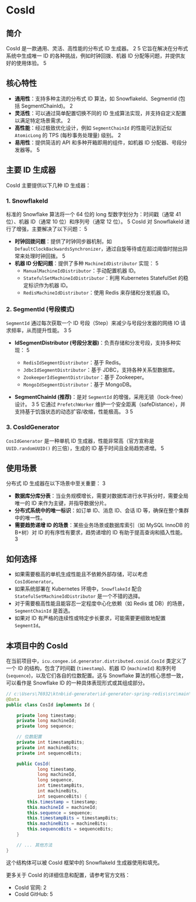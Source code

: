 # CosId

## 简介

CosId 是一款通用、灵活、高性能的分布式 ID 生成器。 <mcreference link="https://cosid.ahoo.me/" index="2">2</mcreference> <mcreference link="https://github.com/Ahoo-Wang/CosId" index="5">5</mcreference> 它旨在解决在分布式系统中生成唯一 ID 的各种挑战，例如时钟回拨、机器 ID 分配等问题，并提供友好的使用体验。 <mcreference link="https://github.com/Ahoo-Wang/CosId" index="5">5</mcreference>

## 核心特性

- **通用性**：支持多种主流的分布式 ID 算法，如 SnowflakeId、SegmentId (包括 SegmentChainId)。 <mcreference link="https://cosid.ahoo.me/" index="2">2</mcreference>
- **灵活性**：可以通过简单配置切换不同的 ID 生成算法实现，并支持自定义配置以满足特定场景需求。 <mcreference link="https://cosid.ahoo.me/" index="2">2</mcreference>
- **高性能**：经过极致优化设计，例如 `SegmentChainId` 的性能可达到近似 `AtomicLong` 的 TPS (每秒事务处理量) 级别。 <mcreference link="https://cosid.ahoo.me/" index="2">2</mcreference>
- **易用性**：提供简洁的 API 和多种开箱即用的组件，如机器 ID 分配器、号段分发器等。 <mcreference link="https://github.com/Ahoo-Wang/CosId" index="5">5</mcreference>

## 主要 ID 生成器

CosId 主要提供以下几种 ID 生成器：

### 1. SnowflakeId

标准的 Snowflake 算法将一个 64 位的 long 型数字划分为：时间戳（通常 41 位）、机器 ID（通常 10 位）和序列号（通常 12 位）。 <mcreference link="https://github.com/Ahoo-Wang/CosId" index="5">5</mcreference>
CosId 对 SnowflakeId 进行了增强，主要解决了以下问题： <mcreference link="https://github.com/Ahoo-Wang/CosId" index="5">5</mcreference>

- **时钟回拨问题**：提供了时钟同步器机制，如 `DefaultClockBackwardsSynchronizer`，通过自旋等待或在超过阈值时抛出异常来处理时钟回拨。 <mcreference link="https://github.com/Ahoo-Wang/CosId" index="5">5</mcreference>
- **机器 ID 分配问题**：提供了多种 `MachineIdDistributor` 实现： <mcreference link="https://github.com/Ahoo-Wang/CosId" index="5">5</mcreference>
  - `ManualMachineIdDistributor`：手动配置机器 ID。
  - `StatefulSetMachineIdDistributor`：利用 Kubernetes StatefulSet 的稳定标识作为机器 ID。
  - `RedisMachineIdDistributor`：使用 Redis 来存储和分发机器 ID。

### 2. SegmentId (号段模式)

`SegmentId` 通过每次获取一个 ID 号段（Step）来减少与号段分发器的网络 IO 请求频率，从而提升性能。 <mcreference link="https://www.oschina.net/news/173144/cosld-1-4-5-released" index="3">3</mcreference> <mcreference link="https://github.com/Ahoo-Wang/CosId" index="5">5</mcreference>

- **IdSegmentDistributor (号段分发器)**：负责存储和分发号段，支持多种实现： <mcreference link="https://github.com/Ahoo-Wang/CosId" index="5">5</mcreference>

  - `RedisIdSegmentDistributor`：基于 Redis。
  - `JdbcIdSegmentDistributor`：基于 JDBC，支持各种关系型数据库。
  - `ZookeeperIdSegmentDistributor`：基于 Zookeeper。
  - `MongoIdSegmentDistributor`：基于 MongoDB。

- **SegmentChainId (推荐)**：是对 `SegmentId` 的增强，采用无锁（lock-free）设计。 <mcreference link="https://www.oschina.net/news/173144/cosld-1-4-5-released" index="3">3</mcreference> <mcreference link="https://github.com/Ahoo-Wang/CosId" index="5">5</mcreference> 它通过 `PrefetchWorker` 维护一个安全距离（safeDistance），并支持基于饥饿状态的动态扩容/收缩，性能极高。 <mcreference link="https://www.oschina.net/news/173144/cosld-1-4-5-released" index="3">3</mcreference> <mcreference link="https://github.com/Ahoo-Wang/CosId" index="5">5</mcreference>

### 3. CosIdGenerator

`CosIdGenerator` 是一种单机 ID 生成器，性能非常高（官方宣称是 `UUID.randomUUID()` 的三倍），生成的 ID 基于时间且全局趋势递增。 <mcreference link="https://github.com/Ahoo-Wang/CosId" index="5">5</mcreference>

## 使用场景

分布式 ID 生成器在以下场景中至关重要： <mcreference link="https://www.oschina.net/news/173144/cosld-1-4-5-released" index="3">3</mcreference>

- **数据库分库分表**：当业务规模增长，需要对数据库进行水平拆分时，需要全局唯一的 ID 来作为主键，并指导数据分片。
- **分布式系统中的唯一标识**：如订单 ID、消息 ID、会话 ID 等，确保在整个集群中的唯一性。
- **需要趋势递增 ID 的场景**：某些业务场景或数据库索引（如 MySQL InnoDB 的 B+树）对 ID 的有序性有要求，趋势递增的 ID 有助于提高查询和插入性能。 <mcreference link="https://www.oschina.net/news/173144/cosld-1-4-5-released" index="3">3</mcreference>

## 如何选择

- 如果需要极高的单机生成性能且不依赖外部存储，可以考虑 `CosIdGenerator`。
- 如果系统部署在 Kubernetes 环境中，`SnowflakeId` 配合 `StatefulSetMachineIdDistributor` 是一个不错的选择。
- 对于需要极高性能且能容忍一定程度中心化依赖（如 Redis 或 DB）的场景，`SegmentChainId` 是首选。
- 如果对 ID 有严格的连续性或特定步长要求，可能需要更细致地配置 `SegmentId`。

## 本项目中的 CosId

在当前项目中，`icu.congee.id.generator.distributed.cosid.CosId` 类定义了一个 ID 的结构，包含了时间戳 (`timestamp`)、机器 ID (`machineId`) 和序列号 (`sequence`)，以及它们各自的位数配置。这与 Snowflake 算法的核心思想一致，可以看作是 Snowflake ID 的一种具体表现形式或其组成部分。

```java
// c:\Users\76932\ktnb\id-generater\id-generator-spring-redis\src\main\java\icu\congee\id\generator\distributed\cosid\CosId.java
@Data
public class CosId implements Id {

    private long timestamp;
    private long machineId;
    private long sequence;

    // 位数配置
    private int timestampBits;
    private int machineBits;
    private int sequenceBits;

    public CosId(
            long timestamp,
            long machineId,
            long sequence,
            int timestampBits,
            int machineBits,
            int sequenceBits) {
        this.timestamp = timestamp;
        this.machineId = machineId;
        this.sequence = sequence;
        this.timestampBits = timestampBits;
        this.machineBits = machineBits;
        this.sequenceBits = sequenceBits;
    }

    // ... 其他方法
}
```

这个结构体可以被 CosId 框架中的 SnowflakeId 生成器使用和填充。

更多关于 CosId 的详细信息和配置，请参考官方文档：

- CosId 官网: <mcurl name="CosId Official Website" url="https://cosid.ahoo.me/"></mcurl> <mcreference link="https://cosid.ahoo.me/" index="2">2</mcreference>
- CosId GitHub: <mcurl name="CosId GitHub Repository" url="https://github.com/Ahoo-Wang/CosId"></mcurl> <mcreference link="https://github.com/Ahoo-Wang/CosId" index="5">5</mcreference>
